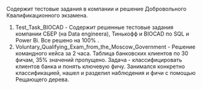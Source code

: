 Содержит тестовые задания в компании и решение Добровольного Квалификационного экзамена.

1) Test_Task_BIOCAD -  Содержит решенные тестовые задания компании СБЕР (на Data engineera), Тинькофф и BIOCAD по SQL и Power Bi. Все решено на 100% .
2) Voluntary_Qualifying_Exam_from_the_Moscow_Government - Решение командного кейса за 2 часа. Таблица банковских клиентов по 30 фичам, 35% значений пропущено. Задача - классифицировать клиентов банка и понять ключевую фичу. Занимался конкретно классификацией, нашел и разделил наблюдения и фичи с помощью Рещающего дерева.
